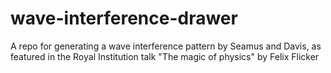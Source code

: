 # wave-interference-drawer
A repo for generating a wave interference pattern by Seamus and Davis, as featured in the Royal Institution talk "The magic of physics" by Felix Flicker

